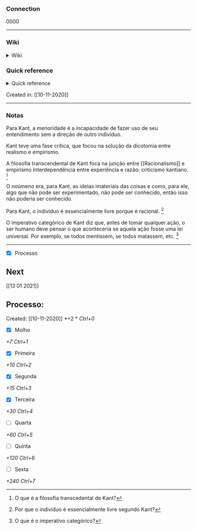 ### Connection

 0000

---

### Wiki

<details>
	<summary> Wiki </summary>
  <a href="https://www.wikiwand.com/pt/Kant">GO!</a>
</details>

### Quick reference

<details>
	<summary> Quick reference </summary>
	
	  0000
</details>

Created in: [[10-11-2020]]

---
### Notas

Para Kant, a menoridade é a incapacidade de fazer uso de seu entendimento sem a direção de outro indivíduo.

Kant teve uma fase crítica, que focou na solução da dicotomia entre realismo e empirismo.

A filosofia transcendental de Kant foca na junção entre [[Racionalismo]] e empirismo
Interdependência entre experiência e razão: criticismo kantiano. [^1]

[^1]: O que é a filosofia transcedental de Kant?


O noúmeno era, para Kant, as ideias imateriais das coisas e como, para ele, algo que não pode ser experimentado, não pode ser conhecido, então isso não poderia ser conhecido.

Para Kant, o indivíduo é essencialmente livre porque é racional. [^2]

[^2]: Por que o indivíduo é essencialmente livre segundo Kant?


O imperativo categórico de Kant diz que, antes de tomar qualquer ação, o ser humano deve pensar o que aconteceria se aquela ação fosse uma lei universal. Por exemplo, se todos mentissem, se todos matassem, etc. [^3]

[^3]: O que é o imperativo categórico?


---


- [x] Processo 

## Next
[[13 01 2021]]
## Processo:
Created: [[10-11-2020]]
*+2 *  *Ctrl+0*
- [x] Molho  

*+7*  *Ctrl+1*

- [x] Primeira 

*+10*  *Ctrl+2*

- [x] Segunda

*+15*  *Ctrl+3*

- [x] Terceira 

*+30*  *Ctrl+4*

- [ ] Quarta 

*+60*  *Ctrl+5*

- [ ] Quinta 

*+120*  *Ctrl+6*

- [ ] Sexta 

*+240*  *Ctrl+7*
